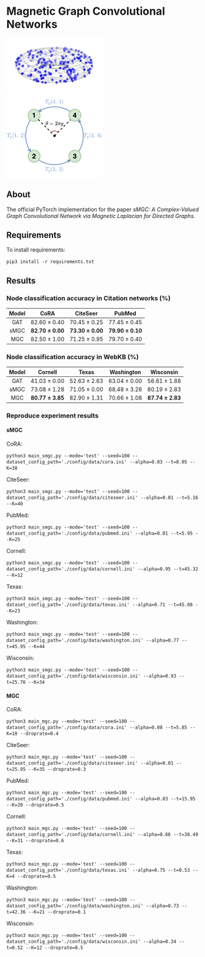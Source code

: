 # Magnetic Graph Convolutional Networks
<img src="./figure/magnetic_eigenmap.png" width="50%" height="50%" alt="The Magnetic Eigenmap"/>
<img src="./figure/directed_graph.png" width="50%" height="50%" alt="A directed 4-cycle"/>

## About
The official PyTorch implementation for the paper *sMGC: A Complex-Valued Graph Convolutional Network via Magnetic Laplacian for Directed Graphs*.

## Requirements
To install requirements:
```console
pip3 install -r requirements.txt
```

## Results
### Node classification accuracy in Citation networks (%)
| Model | CoRA | CiteSeer | PubMed |
| :----: | :----: | :----: | :----: |
| GAT | 82.60 ± 0.40 | 70.45 ± 0.25 | 77.45 ± 0.45 |
| sMGC | **82.70 ± 0.00** | **73.30 ± 0.00** | **79.90 ± 0.10** |
| MGC | 82.50 ± 1.00 | 71.25 ± 0.95 | 79.70 ± 0.40 |

### Node classification accuracy in WebKB (%)
| Model | Cornell | Texas | Washington | Wisconsin |
| :----: | :----: | :----: | :----: | :----: |
| GAT | 41.03 ± 0.00 | 52.63 ± 2.63 | 63.04 ± 0.00 | 56.61 ± 1.88 |
| sMGC | 73.08 ± 1.28 | 71.05 ± 0.00 | 68.48 ± 3.26 | 80.19 ± 2.83 |
| MGC | **80.77 ± 3.85** | 82.90 ± 1.31 | 70.66 ± 1.08 | **87.74 ± 2.83** |

### Reproduce experiment results
#### sMGC
CoRA:
```console
python3 main_smgc.py --mode='test' --seed=100 --dataset_config_path='./config/data/cora.ini' --alpha=0.03 --t=8.05 --K=38
```

CiteSeer:
```console
python3 main_smgc.py --mode='test' --seed=100 --dataset_config_path='./config/data/citeseer.ini' --alpha=0.01 --t=5.16 --K=40
```

PubMed:
```console
python3 main_smgc.py --mode='test' --seed=100 --dataset_config_path='./config/data/pubmed.ini' --alpha=0.01 --t=5.95 --K=25
```

Cornell:
```console
python3 main_smgc.py --mode='test' --seed=100 --dataset_config_path='./config/data/cornell.ini' --alpha=0.95 --t=45.32 --K=12
```

Texas:
```console
python3 main_smgc.py --mode='test' --seed=100 --dataset_config_path='./config/data/texas.ini' --alpha=0.71 --t=45.08 --K=23
```

Washington:
```console
python3 main_smgc.py --mode='test' --seed=100 --dataset_config_path='./config/data/washington.ini' --alpha=0.77 --t=45.95 --K=44
```

Wisconsin:
```console
python3 main_smgc.py --mode='test' --seed=100 --dataset_config_path='./config/data/wisconsin.ini' --alpha=0.93 --t=25.76 --K=34
```

#### MGC
CoRA:
```console
python3 main_mgc.py --mode='test' --seed=100 --dataset_config_path='./config/data/cora.ini' --alpha=0.08 --t=5.85 --K=10 --droprate=0.4
```

CiteSeer:
```console
python3 main_mgc.py --mode='test' --seed=100 --dataset_config_path='./config/data/citeseer.ini' --alpha=0.01 --t=25.95 --K=35 --droprate=0.3
```

PubMed:
```console
python3 main_mgc.py --mode='test' --seed=100 --dataset_config_path='./config/data/pubmed.ini' --alpha=0.03 --t=15.95 --K=20 --droprate=0.5
```

Cornell:
```console
python3 main_mgc.py --mode='test' --seed=100 --dataset_config_path='./config/data/cornell.ini' --alpha=0.66 --t=38.49 --K=31 --droprate=0.6
```

Texas:
```console
python3 main_mgc.py --mode='test' --seed=100 --dataset_config_path='./config/data/texas.ini' --alpha=0.75 --t=0.53 --K=4 --droprate=0.5
```

Washington:
```console
python3 main_mgc.py --mode='test' --seed=100 --dataset_config_path='./config/data/washington.ini' --alpha=0.73 --t=42.36 --K=21 --droprate=0.1
```

Wisconsin:
```console
python3 main_mgc.py --mode='test' --seed=100 --dataset_config_path='./config/data/wisconsin.ini' --alpha=0.34 --t=0.52 --K=12 --droprate=0.5
```
